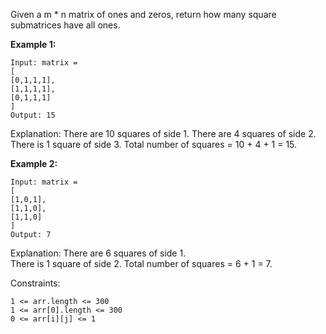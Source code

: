 Given a m * n matrix of ones and zeros, return how many square submatrices have all ones.

**Example 1:**

```
Input: matrix =
[
[0,1,1,1],
[1,1,1,1],
[0,1,1,1]
]
Output: 15
```
Explanation:
There are 10 squares of side 1.
There are 4 squares of side 2.
There is  1 square of side 3.
Total number of squares = 10 + 4 + 1 = 15.


**Example 2:**
```
Input: matrix =
[
[1,0,1],
[1,1,0],
[1,1,0]
]
Output: 7
```
Explanation:
There are 6 squares of side 1.  
There is 1 square of side 2.
Total number of squares = 6 + 1 = 7.


Constraints:
```
1 <= arr.length <= 300
1 <= arr[0].length <= 300
0 <= arr[i][j] <= 1
```
